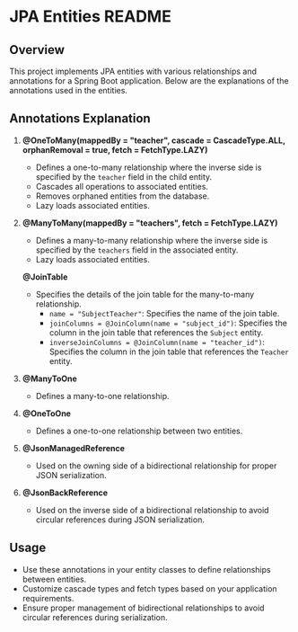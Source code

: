 # JPA Entities README

## Overview

This project implements JPA entities with various relationships and annotations for a Spring Boot application. Below are the explanations of the annotations used in the entities.

## Annotations Explanation

1. **@OneToMany(mappedBy = "teacher", cascade = CascadeType.ALL, orphanRemoval = true, fetch = FetchType.LAZY)**
    - Defines a one-to-many relationship where the inverse side is specified by the `teacher` field in the child entity.
    - Cascades all operations to associated entities.
    - Removes orphaned entities from the database.
    - Lazy loads associated entities.

2. **@ManyToMany(mappedBy = "teachers", fetch = FetchType.LAZY)**
    - Defines a many-to-many relationship where the inverse side is specified by the `teachers` field in the associated entity.
    - Lazy loads associated entities.

    **@JoinTable**
    - Specifies the details of the join table for the many-to-many relationship.
        - `name = "SubjectTeacher"`: Specifies the name of the join table.
        - `joinColumns = @JoinColumn(name = "subject_id")`: Specifies the column in the join table that references the `Subject` entity.
        - `inverseJoinColumns = @JoinColumn(name = "teacher_id")`: Specifies the column in the join table that references the `Teacher` entity.

3. **@ManyToOne**
    - Defines a many-to-one relationship.

4. **@OneToOne**
    - Defines a one-to-one relationship between two entities.
   
5. **@JsonManagedReference**
    - Used on the owning side of a bidirectional relationship for proper JSON serialization.


6. **@JsonBackReference**
    - Used on the inverse side of a bidirectional relationship to avoid circular references during JSON serialization.


## Usage

- Use these annotations in your entity classes to define relationships between entities.
- Customize cascade types and fetch types based on your application requirements.
- Ensure proper management of bidirectional relationships to avoid circular references during serialization.

